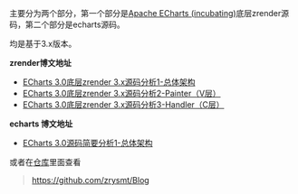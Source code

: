 主要分为两个部分，第一个部分是[Apache ECharts (incubating)](https://github.com/apache/incubator-echarts)底层zrender源码，第二个部分是echarts源码。

均是基于3.x版本。

**zrender博文地址**
- [ECharts 3.0底层zrender 3.x源码分析1-总体架构](http://blog.csdn.net/future_todo/article/details/54341386)
- [ECharts 3.0底层zrender 3.x源码分析2-Painter（V层）](http://blog.csdn.net/future_todo/article/details/54341426)
- [ECharts 3.0底层zrender 3.x源码分析3-Handler（C层）](http://blog.csdn.net/future_todo/article/details/54341458)

**echarts 博文地址**
-  [ECharts 3.0源码简要分析1-总体架构](http://blog.csdn.net/future_todo/article/details/60956942)

或者在[仓库](https://github.com/zrysmt/Blog)里面查看
> https://github.com/zrysmt/Blog
